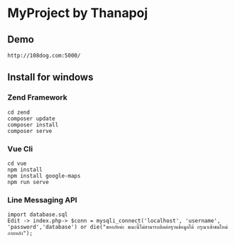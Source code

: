 # MyProject by Thanapoj

## Demo 
```
http://108dog.com:5000/
```

## Install for windows
### Zend Framework
```
cd zend
composer update
composer install
composer serve
```

### Vue Cli
```
cd vue
npm install
npm install google-maps
npm run serve
```

### Line Messaging API
```
import database.sql
Edit -> index.php-> $conn = mysqli_connect('localhost', 'username', 'password','database') or die("ขออภัยค่ะ ขณะนี้ไม่สามารถติดต่อฐานข้อมูลได้ กรุณาเข้าชมใหม่ภายหลัง");
```
